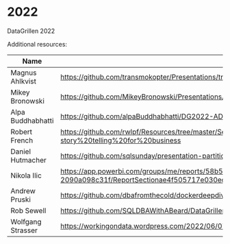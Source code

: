 # 2022
DataGrillen 2022

Additional resources:  

|Name|Link|
|---|--|
|Magnus Ahlkvist| https://github.com/transmokopter/Presentations/tree/main/test-driven-database-development  |
|Mikey Bronowski| https://github.com/MikeyBronowski/Presentations/tree/main/2022/DataGrillen  |
|Alpa Buddhabhatti|  https://github.com/alpaBuddhabhatti/DG2022-ADF  |
|Robert French|  https://github.com/rwlpf/Resources/tree/master/Sessions_Delivered/Goldilocks%20and%20the%20three%20business%20bears-story%20telling%20for%20business  |  
|Daniel Hutmacher|  https://github.com/sqlsunday/presentation-partitioning  |
|Nikola Ilic|  https://app.powerbi.com/groups/me/reports/58b5dd78-d1b5-4b6b-a7e2-2090a098c31f/ReportSectionae4f505717e030ec28a6  |
|Andrew Pruski|  https://github.com/dbafromthecold/dockerdeepdive |
|Rob Sewell| https://github.com/SQLDBAWithABeard/DataGrillendevcontainer|
|Wolfgang Strasser|  https://workingondata.wordpress.com/2022/06/07/datagrillen-2022-data-governance-session/|  